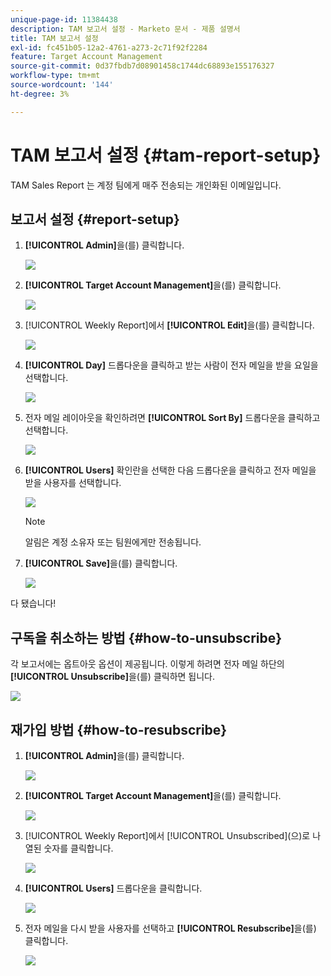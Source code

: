 ```yaml
---
unique-page-id: 11384438
description: TAM 보고서 설정 - Marketo 문서 - 제품 설명서
title: TAM 보고서 설정
exl-id: fc451b05-12a2-4761-a273-2c71f92f2284
feature: Target Account Management
source-git-commit: 0d37fbdb7d08901458c1744dc68893e155176327
workflow-type: tm+mt
source-wordcount: '144'
ht-degree: 3%

---
```


# TAM 보고서 설정 {#tam-report-setup}

TAM Sales Report 는 계정 팀에게 매주 전송되는 개인화된 이메일입니다.

## 보고서 설정 {#report-setup}

1. **[!UICONTROL Admin]**&#x200B;을(를) 클릭합니다.

   ![](assets/one-3.png)

1. **[!UICONTROL Target Account Management]**&#x200B;을(를) 클릭합니다.

   ![](assets/tam-report-setup-2.png)

1. [!UICONTROL Weekly Report]에서 **[!UICONTROL Edit]**&#x200B;을(를) 클릭합니다.

   ![](assets/three-3.png)

1. **[!UICONTROL Day]** 드롭다운을 클릭하고 받는 사람이 전자 메일을 받을 요일을 선택합니다.

   ![](assets/four-4.png)

1. 전자 메일 레이아웃을 확인하려면 **[!UICONTROL Sort By]** 드롭다운을 클릭하고 선택합니다.

   ![](assets/five-3.png)

1. **[!UICONTROL Users]** 확인란을 선택한 다음 드롭다운을 클릭하고 전자 메일을 받을 사용자를 선택합니다.

   ![](assets/six-2.png)

   >[!NOTE]
   >
   >알림은 계정 소유자 또는 팀원에게만 전송됩니다.

1. **[!UICONTROL Save]**&#x200B;을(를) 클릭합니다.

   ![](assets/seven-2.png)

다 됐습니다!

## 구독을 취소하는 방법 {#how-to-unsubscribe}

각 보고서에는 옵트아웃 옵션이 제공됩니다. 이렇게 하려면 전자 메일 하단의 **[!UICONTROL Unsubscribe]**&#x200B;을(를) 클릭하면 됩니다.

![](assets/eight-1.png)

## 재가입 방법 {#how-to-resubscribe}

1. **[!UICONTROL Admin]**&#x200B;을(를) 클릭합니다.

   ![](assets/one-3.png)

1. **[!UICONTROL Target Account Management]**&#x200B;을(를) 클릭합니다.

   ![](assets/tam-report-setup-10.png)

1. [!UICONTROL Weekly Report]에서 [!UICONTROL Unsubscribed]&#x200B;(으)로 나열된 숫자를 클릭합니다.

   ![](assets/nine.png)

1. **[!UICONTROL Users]** 드롭다운을 클릭합니다.

   ![](assets/ten.png)

1. 전자 메일을 다시 받을 사용자를 선택하고 **[!UICONTROL Resubscribe]**&#x200B;을(를) 클릭합니다.

   ![](assets/eleven.png)
